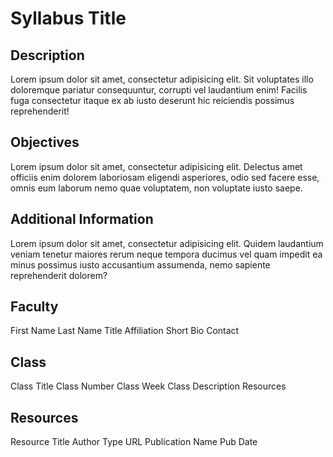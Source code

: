 # Syllabus Title

## Description
Lorem ipsum dolor sit amet, consectetur adipisicing elit. Sit voluptates illo doloremque pariatur consequuntur, corrupti vel laudantium enim! Facilis fuga consectetur itaque ex ab iusto deserunt hic reiciendis possimus reprehenderit!

## Objectives
Lorem ipsum dolor sit amet, consectetur adipisicing elit. Delectus amet officiis enim dolorem laboriosam eligendi asperiores, odio sed facere esse, omnis eum laborum nemo quae voluptatem, non voluptate iusto saepe.

## Additional Information
Lorem ipsum dolor sit amet, consectetur adipisicing elit. Quidem laudantium veniam tenetur maiores rerum neque tempora ducimus vel quam impedit ea minus possimus iusto accusantium assumenda, nemo sapiente reprehenderit dolorem?

## Faculty
  First Name
  Last Name
  Title
  Affiliation
  Short Bio
  Contact

## Class
  Class Title
  Class Number
  Class Week
  Class Description
  Resources

## Resources
  Resource Title
  Author
  Type
  URL
  Publication Name
  Pub Date
